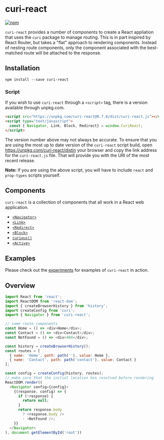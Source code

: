 # curi-react

[![npm][badge]][npm-link]

[badge]: https://img.shields.io/npm/v/curi-react.svg
[npm-link]: https://npmjs.com/package/curi-react

`curi-react` provides a number of components to create a React appliation that uses the `curi` package to manage routing. This is in part inspired by React Router, but takes a "flat" approach to rendering components. Instead of nesting route components, only the component associated with the best-matched route will be attached to the response.

## Installation

```
npm install --save curi-react
```

### Script

If you wish to use `curi-react` through a `<script>` tag, there is a version available through unpkg.com.

```html
<script src="https://unpkg.com/curi-react@0.7.0/dist/curi-react.js"></script>
<script type="text/javascript">
  const { Navigator, Link, Block, Redirect} = window.CuriReact;
</script>
```

The version number above may not always be accurate. To ensure that you are using the most up to date version of the `curi-react` script build, open https://unpkg.com/curi-react/distin your browser and copy the link address for the `curi-react.js` file. That will provide you with the URI of the most recent release.

**Note:** If you are using the above script, you will have to include `react` and `prop-types` scripts yourself.


## Components

`curi-react` is a collection of components that all work in a React web application.

* [`<Navigator>`](../curi-react-navigator)
* [`<Link>`](../curi-react-link)
* [`<Redirect>`](../curi-react-redirect)
* [`<Block>`](../curi-react-block)
* [`curious()`](../curi-react-curious)
* [`<Active>`](../curi-react-active)

## Examples

Please check out the [experiments](../curi-experiments) for examples of `curi-react` in action.

## Overview

```js
import React from 'react';
import ReactDOM from 'react-dom';
import { createBrowserHistory } from 'history';
import createConfig from 'curi';
import { Navigator } from 'curi-react';

// some route components
const Home = () => <div>Home</div>;
const Contact = () => <div>Contact</div>;
const NotFound = () => <div>404</div>;

const history = createBrowserHistory();
const routes = [
  { name: 'Home', path: path(''), value: Home },
  { name: 'Contact', path: path('contact'), value: Contact }
];

const config = createConfig(history, routes);
// make sure that the initial location has resolved before rendering
ReactDOM.render((
  <Navigator config={config}>
    {(response, config) => {
      if (!response) {
        return null;
      }
      return response.body
        ? <response.body />
        : <NotFound />;
    }}
  </Navigator>
), document.getElementById('root'))
```
